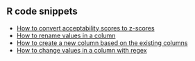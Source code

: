 ## R code snippets
* [How to convert acceptability scores to z-scores](./R_0001.md)
* [How to rename values in a column](./R_0002.md)
* [How to create a new column based on the existing columns](./R_0003.md)
* [How to change values in a column with regex](./R_0004.md)
